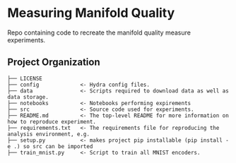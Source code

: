 Measuring Manifold Quality
==============================

Repo containing code to recreate the manifold quality measure experiments. 

Project Organization
------------

    ├── LICENSE
    ├── config             <- Hydra config files.
    ├── data               <- Scripts required to download data as well as data storage.
    ├── notebooks          <- Notebooks performing expirements
    ├── src                <- Source code used for experiments.
    ├── README.md          <- The top-level README for more information on how to reproduce experiment.
    ├── requirements.txt   <- The requirements file for reproducing the analysis environment, e.g.
    ├── setup.py           <- makes project pip installable (pip install -e .) so src can be imported
    ├── train_mnist.py     <- Script to train all MNIST encoders.
